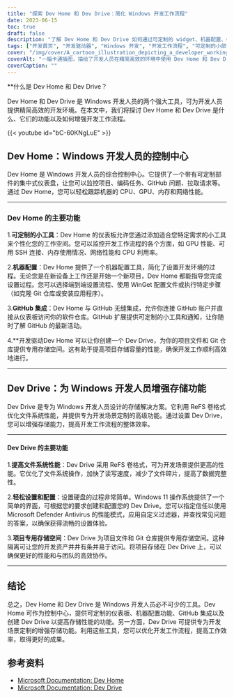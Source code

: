 ```yaml
---
title: "探索 Dev Home 和 Dev Drive：简化 Windows 开发工作流程"
date: 2023-06-15
toc: true
draft: false
description: "了解 Dev Home 和 Dev Drive 如何通过可定制的 widget、机器配置、GitHub 集成和优化存储来增强 Windows 开发工作流程。"
tags: ["开发首页", "开发驱动器", "Windows 开发", "开发工作流程", "可定制的小部件", "机器配置", "GitHub 集成", "优化存储", "Windows 开发人员", "简化工作流程", "代码管理", "项目监测", "存储优化", "开发工具", "开发人员的生产力", "Windows 环境", "ReFS 卷格式", "性能优化", "文件系统性能", "GitHub 存储库", "存储解决方案", "视窗 11", "存储管理", "高效协作", "开发资产", "生产力工具", "Windows 开发文档", "发展效率", "工作流程优化", "Windows 开发环境"]
cover: "/img/cover/A_cartoon_illustration_depicting_a_developer_working.png"
coverAlt: "一幅卡通插图，描绘了开发人员在精简高效的环境中使用 Dev Home 和 Dev Drive 工具工作的情景。"
coverCaption: ""
---
```


**什么是 Dev Home 和 Dev Drive？

Dev Home 和 Dev Drive 是 Windows 开发人员的两个强大工具，可为开发人员提供精简高效的开发环境。在本文中，我们将探讨 Dev Home 和 Dev Drive 是什么、它们的功能以及如何增强开发工作流程。

{{< youtube id="bC-60KNgLuE" >}}

## Dev Home：Windows 开发人员的控制中心

Dev Home 是 Windows 开发人员的综合控制中心。它提供了一个带有可定制部件的集中式仪表盘，让您可以监控项目、编码任务、GitHub 问题、拉取请求等。通过 Dev Home，您可以轻松跟踪机器的 CPU、GPU、内存和网络性能。

______

### Dev Home 的主要功能

1.**可定制的小工具**：Dev Home 的仪表板允许您通过添加适合您特定需求的小工具来个性化您的工作空间。您可以监控开发工作流程的各个方面，如 GPU 性能、可用 SSH 连接、内存使用情况、网络性能和 CPU 利用率。

2.**机器配置**：Dev Home 提供了一个机器配置工具，简化了设置开发环境的过程。无论您是在新设备上工作还是开始一个新项目，Dev Home 都能指导您完成设置过程。您可以选择端到端设置流程、使用 WinGet 配置文件或执行特定步骤（如克隆 Git 仓库或安装应用程序）。

3.**GitHub 集成**：Dev Home 与 GitHub 无缝集成，允许你连接 GitHub 账户并直接从仪表板访问你的软件仓库。GitHub 扩展提供可定制的小工具和通知，让你随时了解 GitHub 的最新活动。

4.**开发驱动Dev Home 可以让你创建一个 Dev Drive，为你的项目文件和 Git 仓库提供专用存储空间。这有助于提高项目存储容量的性能，确保开发工作顺利高效地进行。

______

## Dev Drive：为 Windows 开发人员增强存储功能

Dev Drive 是专为 Windows 开发人员设计的存储解决方案。它利用 ReFS 卷格式优化文件系统性能，并提供专为开发场景定制的高级功能。通过设置 Dev Drive，您可以增强存储能力，提高开发工作流程的整体效率。

______

#### Dev Drive 的主要功能

1.**提高文件系统性能**：Dev Drive 采用 ReFS 卷格式，可为开发场景提供更高的性能。它优化了文件系统操作，加快了读写速度，减少了文件碎片，提高了数据完整性。

2.**轻松设置和配置**：设置硬盘的过程非常简单。Windows 11 操作系统提供了一个简单的界面，可根据您的要求创建和配置您的 Dev Drive。您可以指定信任以使用 Microsoft Defender Antivirus 的性能模式，应用自定义过滤器，并查找常见问题的答案，以确保获得流畅的设置体验。

3.**项目专用存储空间**：Dev Drive 为项目文件和 Git 仓库提供专用存储空间。这种隔离可让您的开发资产井井有条并易于访问。将项目存储在 Dev Drive 上，可以确保更好的性能和与团队的高效协作。

______

## 结论

总之，Dev Home 和 Dev Drive 是 Windows 开发人员必不可少的工具。Dev Home 可作为控制中心，提供可定制的仪表板、机器配置功能、GitHub 集成以及创建 Dev Drive 以提高存储性能的功能。另一方面，Dev Drive 可提供专为开发场景定制的增强存储功能。利用这些工具，您可以优化开发工作流程，提高工作效率，取得更好的成果。

## 参考资料
- [Microsoft Documentation: Dev Home](https://learn.microsoft.com/en-us/windows/dev-home/?WT.mc_id=windows-c9-niner)
- [Microsoft Documentation: Dev Drive](https://learn.microsoft.com/en-us/windows/dev-drive/?WT.mc_id=windows-c9-niner)
